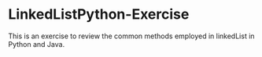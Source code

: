 # LinkedListPython-Exercise
This is an exercise to review the common methods employed in linkedList in Python and Java.



